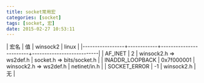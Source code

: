 ```yaml
---
title: socket常用宏
categories: [socket]
tags: [socket, 宏]
date: 2015-02-27 10:53:11
---
```


| 宏名            | 值         | winsock2               | linux                     |
|-----------------+------------+------------------------+---------------------------|
| AF_INET         | 2          | winsock2.h => ws2def.h | socket.h => bits/socket.h |
| INADDR_LOOPBACK | 0x7f000001 | winsock2.h => ws2def.h | netinet/in.h              |
| SOCKET_ERROR    | -1         | winsock2.h             | 无                        |
